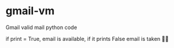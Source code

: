 # gmail-vm
Gmail valid mail python code

if print = True, email is available, if it prints False email is taken 🤷‍♀️
